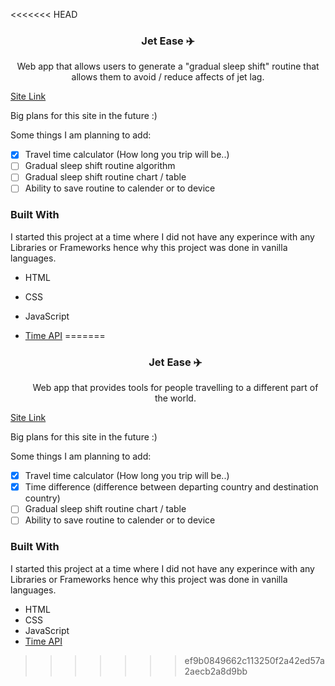 <<<<<<< HEAD
  <h3 align="center">Jet Ease ✈️</h3>

  <p align="center">
    Web app that allows users to generate a "gradual sleep shift" routine that allows them to avoid / reduce affects of jet lag.
    <br />
  </p>
</div>

<a href="https://yusuf-4hmed.github.io/Jet-Ease/" target="_blank">Site Link</a>

Big plans for this site in the future :)

Some things I am planning to add:
- [x] Travel time calculator (How long you trip will be..)
- [ ] Gradual sleep shift routine algorithm
- [ ] Gradual sleep shift routine chart / table
- [ ] Ability to save routine to calender or to device

### Built With

I started this project at a time where I did not have any experince with any Libraries or Frameworks hence why this project was done in vanilla languages.

* HTML
* CSS
* JavaScript
* <a href="https://timeapi.io/" target="_blank">Time API</a>
=======
  <h3 align="center">Jet Ease ✈️</h3>

  <p align="center">
    Web app that provides tools for people travelling to a different part of the world.
    <br />
  </p>
</div>

<a href="https://yusuf-4hmed.github.io/Jet-Ease/" target="_blank">Site Link</a>

Big plans for this site in the future :)

Some things I am planning to add:
- [x] Travel time calculator (How long you trip will be..)
- [x] Time difference (difference between departing country and destination country)
- [ ] Gradual sleep shift routine chart / table
- [ ] Ability to save routine to calender or to device

### Built With

I started this project at a time where I did not have any experince with any Libraries or Frameworks hence why this project was done in vanilla languages.

* HTML
* CSS
* JavaScript
* <a href="https://timeapi.io/" target="_blank">Time API</a>
>>>>>>> ef9b0849662c113250f2a42ed57a2aecb2a8d9bb
